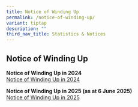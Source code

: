 ```yaml
---
title: Notice of Winding Up
permalink: /notice-of-winding-up/
variant: tiptap
description: ""
third_nav_title: Statistics & Notices
---
```

<h2>Notice of Winding Up</h2>
<p></p>
<p><strong>Notice of Winding Up in 2024</strong>
<br><a href="/files/Notice_of_Winding_Up_2024.pdf" rel="noopener nofollow" target="_blank">Notice of Winding Up in 2024</a>
</p>
<p></p>
<p><strong>Notice of Winding Up in 2025 (as at 6 June 2025)</strong>
<br><a href="/files/Notice_of_Winding_Up_6Jun25.pdf" rel="noopener nofollow" target="_blank">Notice of Winding Up in 2025</a>
</p>